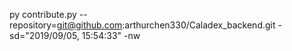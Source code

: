 py contribute.py --repository=git@github.com:arthurchen330/Caladex_backend.git -sd="2019/09/05, 15:54:33" -nw